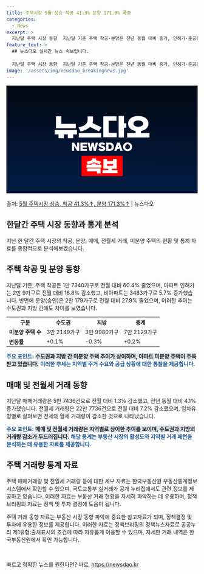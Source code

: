 ```yaml
---
title: 주택시장 5월 상승 착공 41.3% 분양 171.3% 폭증
categories:
  - News
excerpt: >
  지난달 주택 시장 동향  지난달 기준 주택 착공·분양은 전년 동월 대비 증가, 인허가·준공은 전년 동월 대비…
feature_text: >
  ## 뉴스다오 실시간 뉴스 속보입니다.

  지난달 주택 시장 동향  지난달 기준 주택 착공·분양은 전년 동월 대비 증가, 인허가·준공은 전년 동월 대비…
image: '/assets/img/newsdao_breakingnews.jpg'
---
```


![뉴스다오 속보](/assets/img/newsdao_breakingnews.jpg)

<p>출처: <a href="https://newsdao.kr/4506" rel="dofollow">5월 주택시장 상승, 착공 41.3%↑, 분양 171.3%↑</a> | 뉴스다오</p>

<h2 data-ke-size="size26">한달간 주택 시장 동향과 통계 분석</h2>
<p data-ke-size="size16">지난 한 달간 주택 시장의 착공, 분양, 매매, 전월세 거래, 미분양 주택의 현황 및 통계 자료를 종합적으로 분석해보겠습니다.</p>

<h2 data-ke-size="size24">주택 착공 및 분양 동향</h2>
<p data-ke-size="size16">지난달 기준, 주택 착공은 1만 7340가구로 전월 대비 60.4% 줄었으며, 아파트 인허가는 2만 9가구로 전월 대비 18.8% 감소했고, 비아파트는 3483가구로 5.7% 증가했습니다. 반면에 분양(승인)은 2만 179가구로 전월 대비 27.9% 줄었으며, 이러한 추이는 수도권과 지방 간에도 차이를 보였습니다.</p>

<table>
<tr>
<th>구분</th>
<th>수도권</th>
<th>지방</th>
<th>총계</th>
</tr>
<tr>
<td><b>미분양 주택 수</b></td>
<td>3만 2149가구</td>
<td>3만 9980가구</td>
<td>7만 2129가구</td>
</tr>
<tr>
<td><b>변동률</b></td>
<td>+0.1%</td>
<td>-0.3%</td>
<td>+0.2%</td>
</tr>
</table>

<b><span style="color: #1a5490;">주요 포인트:</span></b>
<b><span style="background-color: #21538527;">수도권과 지방 간 미분양 주택 추이가 상이하며, 아파트 미분양 주택이 주목받고 있습니다.</span></b>
<b><span style="color: #1a5490;">이러한 추세는 지역별 주거 수요와 공급 상황에 대한 통찰을 제공합니다.</span></b>

<h2 data-ke-size="size24">매매 및 전월세 거래 동향</h2>
<p data-ke-size="size16">지난달 매매거래량은 5만 7436건으로 전월 대비 1.3% 감소했고, 전년 동월 대비 4.1% 증가했습니다. 전월세 거래량은 22만 7736건으로 전월 대비 7.2% 감소했으며, 임차유형별로 살펴보면 전세와 월세 거래량이 감소한 것으로 나타났습니다.</p>

<b><span style="color: #1a5490;">주요 포인트:</span></b>
<b><span style="background-color: #21538527;">매매 및 전월세 거래량은 지역별로 상이한 추이를 보이며, 수도권과 지방의 거래량 감소가 두드러집니다.</span></b>
<b><span style="color: #1a5490;">해당 통계는 부동산 시장의 활성도와 지역별 거래 패턴을 분석하는 데 유용한 자료를 제공합니다.</span></b>

<h2 data-ke-size="size24">주택 거래량 통계 자료</h2>
<p data-ke-size="size16">주택 매매거래량 및 전월세 거래량 등에 대한 세부 자료는 한국부동산원 부동산통계정보시스템에서 확인할 수 있으며, 국토교통부 실거래가 공개 누리집에서도 관련 정보를 제공하고 있습니다. 이러한 자료는 부동산 거래 현황을 자세히 파악하는 데 유용하며, 정책브리핑의 자료는 정책 및 투자 결정에 도움이 됩니다.</p>

<p data-ke-size="size16">주택 거래 동향 자료는 부동산 시장 동향 파악에 중요한 참고자료가 되며, 정책결정 및 투자에 유용한 정보를 제공합니다. 이러한 자료는 정책브리핑의 정책뉴스자료로 공공누리 제1유형:출처표시의 조건에 따라 자유롭게 이용할 수 있으며, 자세한 거래 내역은 한국부동산원에서 확인 가능합니다.</p>

<p data-ke-size="size16">&nbsp;</p> 

빠르고 정확한 뉴스를 원한다면? 바로, <a href="https://newsdao.kr" rel="dofollow">https://newsdao.kr</a>


    
